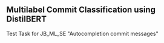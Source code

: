 ## Multilabel Commit Classification using DistilBERT 

Test Task for JB_ML_SE "Autocompletion commit messages"
